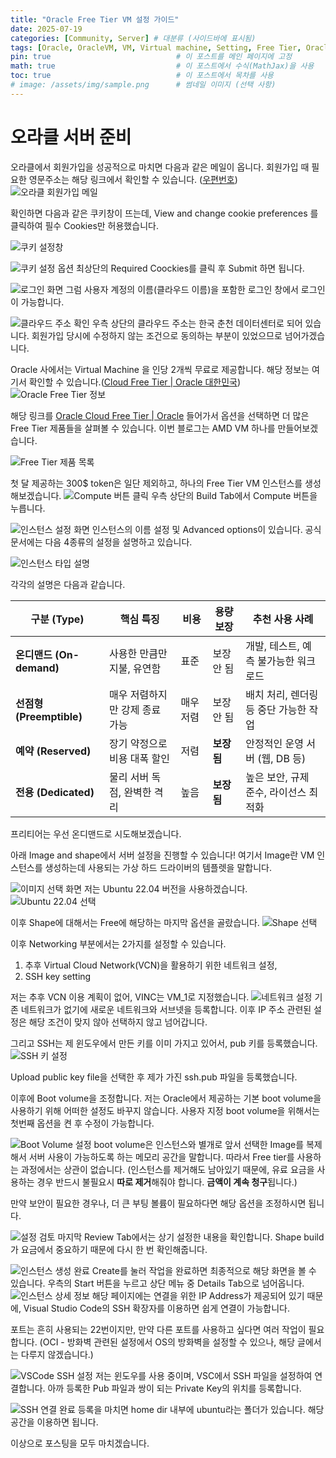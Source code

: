 ```yaml
---
title: "Oracle Free Tier VM 설정 가이드"
date: 2025-07-19
categories: [Community, Server] # 대분류 (사이드바에 표시됨)
tags: [Oracle, OracleVM, VM, Virtual machine, Setting, Free Tier, Oracle Free Tier]     # 소분류 (태그 검색에 사용됨)
pin: true                            # 이 포스트를 메인 페이지에 고정
math: true                           # 이 포스트에서 수식(MathJax)을 사용
toc: true                            # 이 포스트에서 목차를 사용
# image: /assets/img/sample.png      # 썸네일 이미지 (선택 사항)
---
```


# 오라클 서버 준비

오라클에서 회원가입을 성공적으로 마치면 다음과 같은 메일이 옵니다.
회원가입 때 필요한 영문주소는 해당 링크에서 확인할 수 있습니다.
([우편번호](https://www.jusoen.com/addreng.asp?p1=%EC%9A%B0%ED%8E%B8%EB%B2%88%ED%98%B8))
![오라클 회원가입 메일](/assets/img/posts/2025-07-19-OracleVM_Setting/Pasted%20image%2020250719183339.png)

확인하면 다음과 같은 쿠키창이 뜨는데, 
View and change cookie preferences 를 클릭하여 필수 Cookies만 허용했습니다.

![쿠키 설정창](/assets/img/posts/2025-07-19-OracleVM_Setting/Pasted%20image%2020250719183240.png)

![쿠키 설정 옵션](/assets/img/posts/2025-07-19-OracleVM_Setting/Pasted%20image%2020250719183441.png)
최상단의 Required Coockies를 클릭 후 Submit 하면 됩니다.


![로그인 화면](/assets/img/posts/2025-07-19-OracleVM_Setting/Pasted%20image%2020250719183554.png)
그럼 사용자 계정의 이름(클라우드 이름)을 포함한 로그인 창에서 로그인이 가능합니다.

![클라우드 주소 확인](/assets/img/posts/2025-07-19-OracleVM_Setting/Pasted%20image%2020250719183650.png)
우측 상단의 클라우드 주소는 한국 춘천 데이터센터로 되어 있습니다.
회원가입 당시에 수정하지 않는 조건으로 동의하는 부분이 있었으므로 넘어가겠습니다.

Oracle 사에서는 Virtual Machine 을 인당 2개씩 무료로 제공합니다.
해당 정보는 여기서 확인할 수 있습니다.([Cloud Free Tier | Oracle 대한민국](https://www.oracle.com/kr/cloud/free/))
![Oracle Free Tier 정보](/assets/img/posts/2025-07-19-OracleVM_Setting/Pasted%20image%2020250719185707.png)

해당 링크를
[Oracle Cloud Free Tier | Oracle](https://www.oracle.com/cloud/free/?source=%3Aow%3Ao%3Ah%3Apo%3AOHPPanel1nav0625&intcmp=%3Aow%3Ao%3Ah%3Apo%3AOHPPanel1nav0625)
들어가서 옵션을 선택하면 더 많은  Free Tier 제품들을 살펴볼 수 있습니다.
이번 블로그는 AMD VM 하나를 만들어보겠습니다.

![Free Tier 제품 목록](/assets/img/posts/2025-07-19-OracleVM_Setting/Pasted%20image%2020250719185559.png)

첫 달 제공하는 300$ token은 일단 제외하고,
하나의 Free Tier VM 인스턴스를 생성해보겠습니다.
![Compute 버튼 클릭](/assets/img/posts/2025-07-19-OracleVM_Setting/Pasted%20image%2020250719183829.png)
우측 상단의 Build Tab에서 Compute 버튼을 누릅니다.

![인스턴스 설정 화면](/assets/img/posts/2025-07-19-OracleVM_Setting/Pasted%20image%2020250719184759.png)
인스턴스의 이름 설정 및 Advanced options이 있습니다.
공식 문서에는 다음 4종류의 설정을 설명하고 있습니다.

![인스턴스 타입 설명](/assets/img/posts/2025-07-19-OracleVM_Setting/Pasted%20image%2020250719185041.png)

각각의 설명은 다음과 같습니다.

| 구분 (Type)             | 핵심 특징             | 비용    | 용량 보장   | 추천 사용 사례               |
| --------------------- | ----------------- | ----- | ------- | ---------------------- |
| **온디맨드 (On-demand)**  | 사용한 만큼만 지불, 유연함   | 표준    | 보장 안 됨  | 개발, 테스트, 예측 불가능한 워크로드  |
| **선점형 (Preemptible)** | 매우 저렴하지만 강제 종료 가능 | 매우 저렴 | 보장 안 됨  | 배치 처리, 렌더링 등 중단 가능한 작업 |
| **예약 (Reserved)**     | 장기 약정으로 비용 대폭 할인  | 저렴    | **보장됨** | 안정적인 운영 서버 (웹, DB 등)   |
| **전용 (Dedicated)**    | 물리 서버 독점, 완벽한 격리  | 높음    | **보장됨** | 높은 보안, 규제 준수, 라이선스 최적화 |

프리티어는 우선 온디맨드로 시도해보겠습니다. 

아래 Image and shape에서 서버 설정을 진행할 수 있습니다!
여기서 Image란 VM 인스턴스를 생성하는데 사용되는 가상 하드 드라이버의 템플렛을 말합니다.

![이미지 선택 화면](/assets/img/posts/2025-07-19-OracleVM_Setting/Pasted%20image%2020250719200730.png)
저는 Ubuntu 22.04 버전을 사용하겠습니다.
![Ubuntu 22.04 선택](/assets/img/posts/2025-07-19-OracleVM_Setting/Pasted%20image%2020250719201246.png)

이후 Shape에 대해서는 Free에 해당하는 마지막 옵션을 골랐습니다.
![Shape 선택](/assets/img/posts/2025-07-19-OracleVM_Setting/Pasted%20image%2020250719201349.png)

이후 Networking 부분에서는 2가지를 설정할 수 있습니다.
1. 추후 Virtual Cloud Network(VCN)을 활용하기 위한 네트워크 설정,
2. SSH key setting

저는 추후 VCN 이용 계획이 없어, VINC는 VM_1로 지정했습니다.
![네트워크 설정](/assets/img/posts/2025-07-19-OracleVM_Setting/Pasted%20image%2020250719202704.png)
기존 네트워크가 없기에 새로운 네트워크와 서브넷을 등록합니다.
이후 IP 주소 관련된 설정은 해당 조건이 맞지 않아 선택하지 않고 넘어갑니다.

그리고 SSH는 제 윈도우에서 만든 키를 이미 가지고 있어서, pub 키를 등록했습니다.
![SSH 키 설정](/assets/img/posts/2025-07-19-OracleVM_Setting/Pasted%20image%2020250719202219.png)

Upload public key file을 선택한 후 제가 가진 ssh.pub 파일을 등록했습니다.

이후에 Boot volume을 조정합니다.
저는 Oracle에서 제공하는 기본 boot volume을 사용하기 위해 어떠한 설정도 바꾸지 않습니다.
사용자 지정 boot volume을 위해서는 첫번째 옵션을 켠 후 수정이 가능합니다.

![Boot Volume 설정](/assets/img/posts/2025-07-19-OracleVM_Setting/Pasted%20image%2020250719203240.png)
boot volume은 인스턴스와 별개로 앞서 선택한 Image를 복제해서 서버 사용이 가능하도록 하는 메모리 공간을 말합니다.
따라서 Free tier를 사용하는 과정에서는 상관이 없습니다.
(인스턴스를 제거해도 남아있기 때문에, 유료 요금을 사용하는 경우 반드시 불필요시 **따로 제거**해줘야 합니다. **금액이 계속 청구**됩니다.)

만약 보안이 필요한 경우나, 더 큰 부팅 볼륨이 필요하다면 해당 옵션을 조정하시면 됩니다.

![설정 검토](/assets/img/posts/2025-07-19-OracleVM_Setting/Pasted%20image%2020250719203728.png)
마지막 Review Tab에서는 상기 설정한 내용을 확인합니다.
Shape build가 요금에서 중요하기 때문에 다시 한 번 확인해줍니다.

![인스턴스 생성 완료](/assets/img/posts/2025-07-19-OracleVM_Setting/Pasted%20image%2020250719203928.png)
Create를 눌러 작업을 완료하면 최종적으로 해당 화면을 볼 수 있습니다.
우측의 Start 버튼을 누르고 상단 메뉴 중 Details Tab으로 넘어옵니다.
![인스턴스 상세 정보](/assets/img/posts/2025-07-19-OracleVM_Setting/Pasted%20image%2020250719204139.png)
해당 페이지에는 연결을 위한 IP Address가 제공되어 있기 때문에, Visual Studio Code의 SSH 확장자를 이용하면 쉽게 연결이 가능합니다.

포트는 흔히 사용되는 22번이지만, 만약 다른 포트를 사용하고 싶다면 여러 작업이 필요합니다.
(OCI - 방화벽 관련된 설정에서 OS의 방화벽을 설정할 수 있으나, 해당 글에서는 다루지 않겠습니다.)

![VSCode SSH 설정](/assets/img/posts/2025-07-19-OracleVM_Setting/Pasted%20image%2020250719205040.png)
저는 윈도우를 사용 중이며, VSC에서 SSH 파일을 설정하여 연결합니다.
아까 등록한 Pub 파일과 쌍이 되는 Private Key의 위치를 등록합니다.  

![SSH 연결 완료](/assets/img/posts/2025-07-19-OracleVM_Setting/Pasted%20image%2020250719205340.png)
등록을 마치면 home dir 내부에 ubuntu라는 폴더가 있습니다. 해당 공간을 이용하면 됩니다. 

이상으로 포스팅을 모두 마치겠습니다.